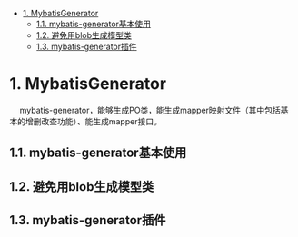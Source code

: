 
<!-- TOC -->

- [1. MybatisGenerator](#1-mybatisgenerator)
    - [1.1. mybatis-generator基本使用](#11-mybatis-generator基本使用)
    - [1.2. 避免用blob生成模型类](#12-避免用blob生成模型类)
    - [1.3. mybatis-generator插件](#13-mybatis-generator插件)

<!-- /TOC -->


# 1. MybatisGenerator  
&emsp; mybatis-generator，能够生成PO类，能生成mapper映射文件（其中包括基本的增删改查功能）、能生成mapper接口。  

<!-- 

去除classPathEntry属性  
https://blog.csdn.net/fglxhlw/article/details/108735530

-->

## 1.1. mybatis-generator基本使用  


## 1.2. 避免用blob生成模型类

<!-- 

https://www.5axxw.com/questions/content/dkqfvh
https://blog.csdn.net/lenny_wants/article/details/123649547

-->

## 1.3. mybatis-generator插件  
<!-- 
http://events.jianshu.io/p/207b7d208e9c
https://blog.csdn.net/u011781521/article/details/78695396

-->


